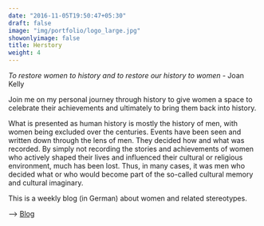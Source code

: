 ```yaml
---
date: "2016-11-05T19:50:47+05:30"
draft: false
image: "img/portfolio/logo_large.jpg"
showonlyimage: false
title: Herstory
weight: 4
---
```


*To restore women to history and to restore our history to women* -  Joan Kelly

Join me on my personal journey through history to give women a space to celebrate their achievements and ultimately to bring them back into history.
<!--more-->

What is presented as human history is mostly the history of men, with women being excluded over the centuries. Events have been seen and written down through the lens of men. They decided how and what was recorded. By simply not recording the stories and achievements of women who actively shaped their lives and influenced their cultural or religious environment, much has been lost. Thus, in many cases, it was men who decided what or who would become part of the so-called cultural memory and cultural imaginary.

This is a weekly blog (in German) about women and related stereotypes.

--> [Blog](https://www.erinnermich.eu/)
